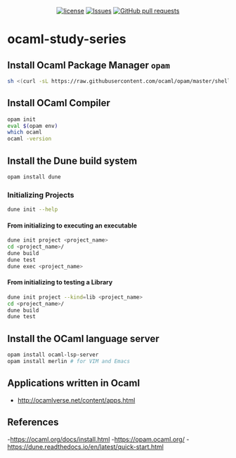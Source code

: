 <p align="center">
  <a href="https://github.com/mingyuchoo/ocaml-study-series/blob/main/LICENSE"><img alt="license" src="https://img.shields.io/github/license/mingyuchoo/ocaml-study-series"/></a>
  <a href="https://github.com/mingyuchoo/ocaml-study-series/issues"><img alt="Issues" src="https://img.shields.io/github/issues/mingyuchoo/ocaml-study-series?color=appveyor" /></a>
  <a href="https://github.com/mingyuchoo/ocaml-study-series/pulls"><img alt="GitHub pull requests" src="https://img.shields.io/github/issues-pr/mingyuchoo/ocaml-study-series?color=appveyor" /></a>
</p>

# ocaml-study-series

## Install Ocaml Package Manager `opam`

```bash
sh <(curl -sL https://raw.githubusercontent.com/ocaml/opam/master/shell/install.sh)
```

## Install OCaml Compiler

```bash
opam init
eval $(opam env)
which ocaml
ocaml -version
```

## Install the Dune build system

```bash
opam install dune
```

### Initializing Projects

``` bash
dune init --help
```

#### From initializing to executing an executable

```bash
dune init project <project_name>
cd <project_name>/
dune build
dune test
dune exec <project_name>
```

#### From initializing to testing a Library

``` bash
dune init project --kind=lib <project_name>
cd <project_name>/
dune build
dune test
```

## Install the OCaml language server

``` bash
opam install ocaml-lsp-server
opam install merlin # for VIM and Emacs
```
## Applications written in Ocaml

- <http://ocamlverse.net/content/apps.html>

## References

-<https://ocaml.org/docs/install.html>
-<https://opam.ocaml.org/>
-<https://dune.readthedocs.io/en/latest/quick-start.html>

